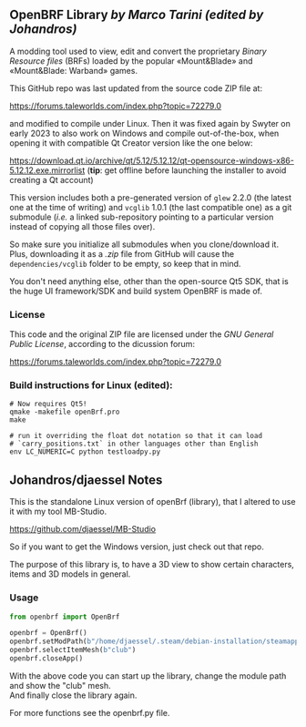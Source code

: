 OpenBRF Library _by Marco Tarini_ _(edited by Johandros)_
------------------------

A modding tool used to view, edit and convert the proprietary _Binary Resource files_ (BRFs) loaded by the popular «Mount&Blade» and «Mount&Blade: Warband» games.

This GitHub repo was last updated from the source code ZIP file at:

https://forums.taleworlds.com/index.php?topic=72279.0

and modified to compile under Linux. Then it was fixed again by Swyter on early 2023 to also work on Windows and compile out-of-the-box, when opening it with compatible Qt Creator version like the one below:

https://download.qt.io/archive/qt/5.12/5.12.12/qt-opensource-windows-x86-5.12.12.exe.mirrorlist (**tip**: get offline before launching the installer to avoid creating a Qt account)

This version includes both a pre-generated version of `glew` 2.2.0 (the latest one at the time of writing) and `vcglib` 1.0.1 (the last compatible one) as a git submodule (*i.e.* a linked sub-repository pointing to a particular version instead of copying all those files over).

So make sure you initialize all submodules when you clone/download it. Plus, downloading it as a *.zip* file from GitHub will cause the `dependencies/vcglib` folder to be empty, so keep that in mind.

You don't need anything else, other than the open-source Qt5 SDK, that is the huge UI framework/SDK and build system OpenBRF is made of.

### License
This code and the original ZIP file are licensed under the _GNU
General Public License_, according to the dicussion forum:

https://forums.taleworlds.com/index.php?topic=72279.0

### Build instructions for Linux (edited):

    # Now requires Qt5!
    qmake -makefile openBrf.pro
    make
    
    # run it overriding the float dot notation so that it can load
    # `carry_positions.txt` in other languages other than English
    env LC_NUMERIC=C python testloadpy.py


## Johandros/djaessel Notes

This is the standalone Linux version of openBrf (library), that I altered to use it with my tool MB-Studio.
  
https://github.com/djaessel/MB-Studio
  
So if you want to get the Windows version, just check out that repo.  
  
The purpose of this library is, to have a 3D view to show certain characters, items and 3D models in general.

### Usage

```python
from openbrf import OpenBrf

openbrf = OpenBrf()
openbrf.setModPath(b"/home/djaessel/.steam/debian-installation/steamapps/common/MountBlade Warband/Modules/Native/")
openbrf.selectItemMesh(b"club")
openbrf.closeApp()
```
With the above code you can start up the library, change the module path and show the "club" mesh.  
And finally close the library again.  

For more functions see the openbrf.py file.


